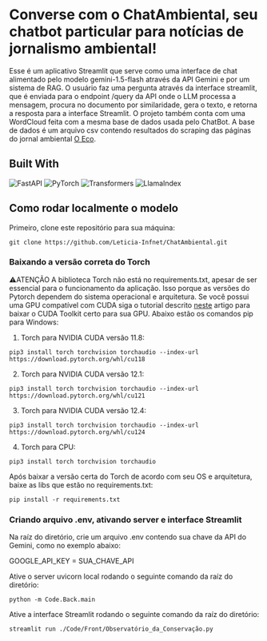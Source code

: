 # Converse com o ChatAmbiental, seu chatbot particular para notícias de jornalismo ambiental!

Esse é um aplicativo Streamlit que serve como uma interface de chat alimentado pelo modelo gemini-1.5-flash através da API Gemini e por um sistema de RAG. O usuário faz uma pergunta através da interface streamlit, 
que é enviada para o endpoint /query da API onde o LLM processa a mensagem, procura no documento por similaridade, gera o texto, e retorna a resposta para a interface Streamlit. O projeto também conta com uma WordCloud
feita com a mesma base de dados usada pelo ChatBot. A base de dados é um arquivo csv contendo resultados do scraping das páginas do jornal ambiental [O Eco](https://oeco.org.br/).

## Built With
![FastAPI](https://img.shields.io/badge/FastAPI-v0.115.5-blue)
![PyTorch](https://img.shields.io/badge/PyTorch-v2.5.1%2Bcu121-orange)
![Transformers](https://img.shields.io/badge/Transformers-v4.46.3-green)
![LlamaIndex](https://img.shields.io/badge/LlamaIndex-v0.12.1-yellow)

## Como rodar localmente o modelo

Primeiro, clone este repositório para sua máquina:

```
git clone https://github.com/Leticia-Infnet/ChatAmbiental.git
```
### Baixando a versão correta do Torch
:warning:ATENÇÃO
A biblioteca Torch não está no requirements.txt, apesar de ser essencial para o funcionamento da aplicação. Isso porque as versões do Pytorch dependem do sistema operacional e arquitetura. Se você possui uma GPU compatível com CUDA
siga o tutorial descrito [neste](https://medium.com/@fernandopalominocobo/installing-cuda-for-pytorch-easily-explained-windows-users-4d3b7db5f2e0) artigo para baixar o CUDA Toolkit certo para sua GPU. Abaixo estão os comandos pip para
Windows:

1. Torch para NVIDIA CUDA versão 11.8:
```
pip3 install torch torchvision torchaudio --index-url https://download.pytorch.org/whl/cu118
```
2. Torch para NVIDIA CUDA versão 12.1:
```
pip3 install torch torchvision torchaudio --index-url https://download.pytorch.org/whl/cu121
```
3. Torch para NVIDIA CUDA versão 12.4:
```
pip3 install torch torchvision torchaudio --index-url https://download.pytorch.org/whl/cu124
```
4. Torch para CPU:
```
pip3 install torch torchvision torchaudio
```

Após baixar a versão certa do Torch de acordo com seu OS e arquitetura, baixe as libs que estão no requirements.txt:
```
pip install -r requirements.txt
```
### Criando arquivo .env, ativando server e interface Streamlit
Na raíz do diretório, crie um arquivo .env contendo sua chave da API do Gemini, como no exemplo abaixo:

GOOGLE_API_KEY = SUA_CHAVE_API

Ative o server uvicorn local rodando o seguinte comando da raíz do diretório:
```
python -m Code.Back.main
```
Ative a interface Streamlit rodando o seguinte comando da raíz do diretório:
```
streamlit run ./Code/Front/Observatório_da_Conservação.py
```














